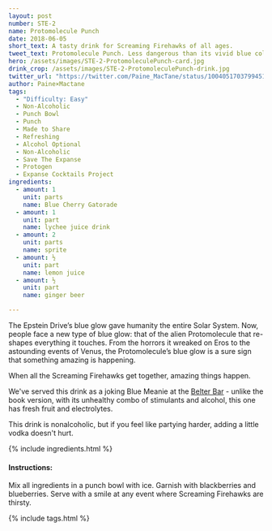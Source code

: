 ```yaml
---
layout: post
number: STE-2
name: Protomolecule Punch
date: 2018-06-05
short_text: A tasty drink for Screaming Firehawks of all ages.
tweet_text: Protomolecule Punch. Less dangerous than its vivid blue color might suggest. Something for #ScreamingFirehawks of all ages to enjoy together in groups. 
hero: /assets/images/STE-2-ProtomoleculePunch-card.jpg
drink_crop: /assets/images/STE-2-ProtomoleculePunch-drink.jpg
twitter_url: "https://twitter.com/Paine_MacTane/status/1004051703799451649"
author: Paine×Mactane
tags: 
  - "Difficulty: Easy"
  - Non-Alcoholic
  - Punch Bowl
  - Punch
  - Made to Share
  - Refreshing
  - Alcohol Optional
  - Non-Alcoholic
  - Save The Expanse
  - Protogen
  - Expanse Cocktails Project
ingredients:
  - amount: 1
    unit: parts
    name: Blue Cherry Gatorade
  - amount: 1
    unit: part
    name: lychee juice drink
  - amount: 2
    unit: parts
    name: sprite
  - amount: ½
    unit: part
    name: lemon juice
  - amount: ½
    unit: part
    name: ginger beer

---
```


The Epstein Drive’s blue glow gave humanity the entire Solar System. Now, people face a new type of blue glow: that of the alien Protomolecule that re-shapes everything it touches. From the horrors it wreaked on Eros to the astounding events of Venus, the Protomolecule’s blue glow is a sure sign that something amazing is happening.

When all the Screaming Firehawks get together, amazing things happen.

We've served this drink as a joking Blue Meanie at the [Belter Bar](http://twitter.com/BelterBar) - unlike the book version, with its unhealthy combo of stimulants and alcohol, this one has fresh fruit and electrolytes. 

This drink is nonalcoholic, but if you feel like partying harder, adding a little vodka doesn't hurt.

{% include ingredients.html %}

#### Instructions:

Mix all ingredients in a punch bowl with ice. Garnish with blackberries and blueberries. Serve with a smile at any event where Screaming Firehawks are thirsty.

{% include tags.html %}
